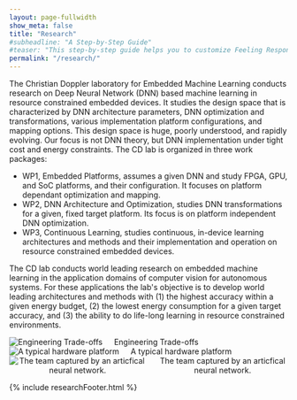 ```yaml
---
layout: page-fullwidth
show_meta: false
title: "Research"
#subheadline: "A Step-by-Step Guide"
#teaser: "This step-by-step guide helps you to customize Feeling Responsive to your needs."
permalink: "/research/"
---
```



The Christian Doppler laboratory for Embedded Machine Learning conducts research on Deep Neural Network (DNN) based machine learning in resource constrained embedded devices. It studies the design space that is characterized by DNN architecture parameters, DNN optimization and transformations, various implementation platform configurations, and mapping options. This design space is huge, poorly understood, and rapidly evolving. Our focus is not DNN theory, but DNN implementation under tight cost and energy constraints. The CD lab is organized in three work packages:

- WP1, Embedded Platforms, assumes a given DNN and study FPGA, GPU, and SoC platforms, and their configuration. It focuses on platform dependant optimization and mapping.
- WP2, DNN Architecture and Optimization, studies DNN transformations for a given, fixed target platform. Its focus is on platform independent DNN optimization.
- WP3, Continuous Learning, studies continuous, in-device learning architectures and methods and their implementation and operation on resource constrained embedded devices.

The CD lab conducts world leading research on embedded machine learning in the application domains of computer vision for autonomous systems. For these applications the lab's objective is to develop world leading architectures and methods with (1) the highest accuracy within a given energy budget, (2) the lowest energy consumption for a given target accuracy, and (3) the ability to do life-long learning in resource constrained environments.

<div class="row">
    <div class="large-4 columns" style="text-align:center">
    <img src="{{ site.urlimg }}research-1.png" alt="Engineering Trade-offs">
    Engineering Trade-offs
    </div>
    <div class="large-4 columns" style="text-align:center">
    <img src="{{ site.urlimg }}research-2.jpg" alt="A typical hardware platform">
     A typical hardware platform
    </div>
    <div class="large-4 columns" style="text-align:center">
    <img src="{{ site.urlimg }}research-3.jpg" alt="The team captured by an articfical neural network.">
     The team captured by an articfical neural network.
    </div>
</div><!-- /.row -->


{% include researchFooter.html %}

